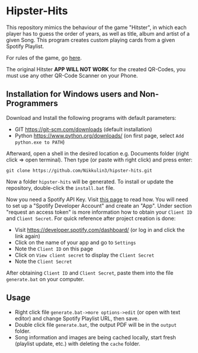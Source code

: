 # Hipster-Hits

This repository mimics the behaviour of the game "Hitster", in which each player has to guess the order of years, as well as title, album and artist of a given Song. This program creates custom playing cards from a given Spotify Playlist.

For rules of the game, go [here](https://www.spielregeln.de/hitster.html).

The original Hitster **APP WILL NOT WORK** for the created QR-Codes, you must use any other QR-Code Scanner on your Phone.

## Installation for Windows users and Non-Programmers

Download and Install the following programs with default parameters:

- GIT https://git-scm.com/downloads (default installation)
- Python https://www.python.org/downloads/ (on first page, select `Add python.exe to PATH`)

Afterward, open a shell in the desired location e.g. Documents folder (right click => open terminal). Then type (or paste with right click) and press enter:

```commandline
git clone https://github.com/Nikkulin3/hipster-hits.git
```
Now a folder `hipster-hits` will be generated.
To install or update the repository, double-click the `install.bat` file.

Now you need a Spotify API Key. Visit [this page](https://developer.spotify.com/documentation/web-api/tutorials/getting-started) to read how. You will need to set up a "Spotify Developer Account" and create an "App". Under section "request an access token" is more information how to obtain your `Client ID` and `Client Secret`. For quick reference after project creation is done:

- Visit https://developer.spotify.com/dashboard/ (or log in and click the link again)
- Click on the name of your app and go to `Settings`
- Note the `Client ID` on this page
- Click on `View client secret` to display the `Client Secret`
- Note the `Client Secret`

After obtaining `Client ID` and `Client Secret`, paste them into the file `generate.bat` on your computer.

## Usage

- Right click file `generate.bat->more options->edit` (or open with text editor) and change Spotify Playlist URL, then save.
- Double click file `generate.bat`, the output PDF will be in the `output` folder.
- Song information and images are being cached locally, start fresh (playlist update, etc.) with deleting the `cache` folder.
